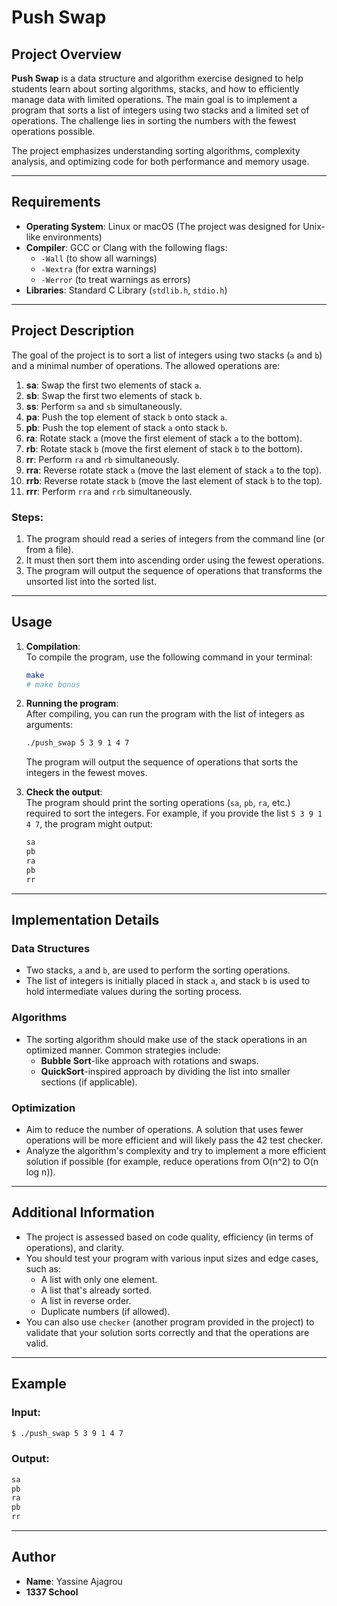 # Push Swap

## Project Overview

**Push Swap** is a data structure and algorithm exercise designed to help students learn about sorting algorithms, stacks, and how to efficiently manage data with limited operations. The main goal is to implement a program that sorts a list of integers using two stacks and a limited set of operations. The challenge lies in sorting the numbers with the fewest operations possible.

The project emphasizes understanding sorting algorithms, complexity analysis, and optimizing code for both performance and memory usage.

---

## Requirements

- **Operating System**: Linux or macOS (The project was designed for Unix-like environments)
- **Compiler**: GCC or Clang with the following flags:
  - `-Wall` (to show all warnings)
  - `-Wextra` (for extra warnings)
  - `-Werror` (to treat warnings as errors)
- **Libraries**: Standard C Library (`stdlib.h`, `stdio.h`)

---

## Project Description

The goal of the project is to sort a list of integers using two stacks (`a` and `b`) and a minimal number of operations. The allowed operations are:

1. **sa**: Swap the first two elements of stack `a`.
2. **sb**: Swap the first two elements of stack `b`.
3. **ss**: Perform `sa` and `sb` simultaneously.
4. **pa**: Push the top element of stack `b` onto stack `a`.
5. **pb**: Push the top element of stack `a` onto stack `b`.
6. **ra**: Rotate stack `a` (move the first element of stack `a` to the bottom).
7. **rb**: Rotate stack `b` (move the first element of stack `b` to the bottom).
8. **rr**: Perform `ra` and `rb` simultaneously.
9. **rra**: Reverse rotate stack `a` (move the last element of stack `a` to the top).
10. **rrb**: Reverse rotate stack `b` (move the last element of stack `b` to the top).
11. **rrr**: Perform `rra` and `rrb` simultaneously.

### Steps:
1. The program should read a series of integers from the command line (or from a file).
2. It must then sort them into ascending order using the fewest operations.
3. The program will output the sequence of operations that transforms the unsorted list into the sorted list.

---

## Usage

1. **Compilation**:  
   To compile the program, use the following command in your terminal:

   ```bash
   make
   # make bonus 
   ```

2. **Running the program**:  
   After compiling, you can run the program with the list of integers as arguments:

   ```bash
   ./push_swap 5 3 9 1 4 7
   ```

   The program will output the sequence of operations that sorts the integers in the fewest moves.

3. **Check the output**:  
   The program should print the sorting operations (`sa`, `pb`, `ra`, etc.) required to sort the integers. For example, if you provide the list `5 3 9 1 4 7`, the program might output:

   ```bash
   sa
   pb
   ra
   pb
   rr
   ```

---

## Implementation Details

### Data Structures
- Two stacks, `a` and `b`, are used to perform the sorting operations. 
- The list of integers is initially placed in stack `a`, and stack `b` is used to hold intermediate values during the sorting process.

### Algorithms
- The sorting algorithm should make use of the stack operations in an optimized manner. Common strategies include:
  - **Bubble Sort**-like approach with rotations and swaps.
  - **QuickSort**-inspired approach by dividing the list into smaller sections (if applicable).

### Optimization
- Aim to reduce the number of operations. A solution that uses fewer operations will be more efficient and will likely pass the 42 test checker.
- Analyze the algorithm's complexity and try to implement a more efficient solution if possible (for example, reduce operations from O(n^2) to O(n log n)).

---

## Additional Information

- The project is assessed based on code quality, efficiency (in terms of operations), and clarity.
- You should test your program with various input sizes and edge cases, such as:
  - A list with only one element.
  - A list that's already sorted.
  - A list in reverse order.
  - Duplicate numbers (if allowed).
- You can also use `checker` (another program provided in the project) to validate that your solution sorts correctly and that the operations are valid.

---

## Example

### Input:
```bash
$ ./push_swap 5 3 9 1 4 7
```

### Output:
```bash
sa
pb
ra
pb
rr
```

---

## Author

- **Name**: Yassine Ajagrou
- **1337 School**
